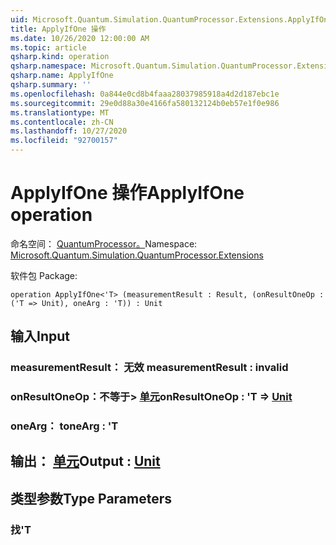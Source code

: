 ```yaml
---
uid: Microsoft.Quantum.Simulation.QuantumProcessor.Extensions.ApplyIfOne
title: ApplyIfOne 操作
ms.date: 10/26/2020 12:00:00 AM
ms.topic: article
qsharp.kind: operation
qsharp.namespace: Microsoft.Quantum.Simulation.QuantumProcessor.Extensions
qsharp.name: ApplyIfOne
qsharp.summary: ''
ms.openlocfilehash: 0a844e0cd8b4faaa28037985918a4d2d187ebc1e
ms.sourcegitcommit: 29e0d88a30e4166fa580132124b0eb57e1f0e986
ms.translationtype: MT
ms.contentlocale: zh-CN
ms.lasthandoff: 10/27/2020
ms.locfileid: "92700157"
---
```

# <a name="applyifone-operation"></a><span data-ttu-id="2f421-102">ApplyIfOne 操作</span><span class="sxs-lookup"><span data-stu-id="2f421-102">ApplyIfOne operation</span></span>

<span data-ttu-id="2f421-103">命名空间： [QuantumProcessor。](xref:Microsoft.Quantum.Simulation.QuantumProcessor.Extensions)</span><span class="sxs-lookup"><span data-stu-id="2f421-103">Namespace: [Microsoft.Quantum.Simulation.QuantumProcessor.Extensions](xref:Microsoft.Quantum.Simulation.QuantumProcessor.Extensions)</span></span>

<span data-ttu-id="2f421-104">软件包 [](https://nuget.org/packages/)</span><span class="sxs-lookup"><span data-stu-id="2f421-104">Package: [](https://nuget.org/packages/)</span></span>




```qsharp
operation ApplyIfOne<'T> (measurementResult : Result, (onResultOneOp : ('T => Unit), oneArg : 'T)) : Unit
```


## <a name="input"></a><span data-ttu-id="2f421-105">输入</span><span class="sxs-lookup"><span data-stu-id="2f421-105">Input</span></span>

### <a name="measurementresult--__invalidresult__"></a><span data-ttu-id="2f421-106">measurementResult： __无效 <Result>__</span><span class="sxs-lookup"><span data-stu-id="2f421-106">measurementResult : __invalid<Result>__</span></span>




### <a name="onresultoneop--t--unit"></a><span data-ttu-id="2f421-107">onResultOneOp：不等于> [单元](xref:microsoft.quantum.lang-ref.unit)</span><span class="sxs-lookup"><span data-stu-id="2f421-107">onResultOneOp : 'T => [Unit](xref:microsoft.quantum.lang-ref.unit)</span></span> 




### <a name="onearg--t"></a><span data-ttu-id="2f421-108">oneArg： t</span><span class="sxs-lookup"><span data-stu-id="2f421-108">oneArg : 'T</span></span>





## <a name="output--unit"></a><span data-ttu-id="2f421-109">输出： [单元](xref:microsoft.quantum.lang-ref.unit)</span><span class="sxs-lookup"><span data-stu-id="2f421-109">Output : [Unit](xref:microsoft.quantum.lang-ref.unit)</span></span>



## <a name="type-parameters"></a><span data-ttu-id="2f421-110">类型参数</span><span class="sxs-lookup"><span data-stu-id="2f421-110">Type Parameters</span></span>

### <a name="t"></a><span data-ttu-id="2f421-111">找</span><span class="sxs-lookup"><span data-stu-id="2f421-111">'T</span></span>

